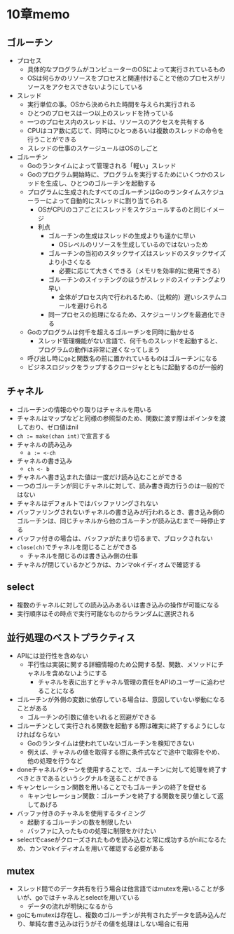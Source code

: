 # 10章memo

## ゴルーチン

- プロセス
  - 具体的なプログラムがコンピューターのOSによって実行されているもの
  - OSは何らかのリソースをプロセスと関連付けることで他のプロセスがリソースをアクセスできないようにしている
- スレッド
  - 実行単位の事。OSから決められた時間を与えられ実行される
  - ひとつのプロセスは一つ以上のスレッドを持っている
  - 一つのプロセス内のスレッドは、リソースのアクセスを共有する
  - CPUはコア数に応じて、同時にひとつあるいは複数のスレッドの命令を行うことができる
  - スレッドの仕事のスケージュールはOSのしごと
- ゴルーチン
  - Goのランタイムによって管理される「軽い」スレッド
  - Goのプログラム開始時に、プログラムを実行するためにいくつかのスレッドを生成し、ひとつのゴルーチンを起動する
  - プログラムに生成されたすべてのゴルーチンはGoのランタイムスケジューラーによって自動的にスレッドに割り当てられる
    - OSがCPUのコアごとにスレッドをスケジュールするのと同じイメージ
    - 利点
      - ゴルーチンの生成はスレッドの生成よりも遥かに早い
        - OSレベルのリソースを生成しているのではないっため
      - ゴルーチンの当初のスタックサイズはスレッドのスタックサイズより小さくなる
        - 必要に応じて大きくできる（メモリを効率的に使用できる）
      - ゴルーチンのスイッチングのほうがスレッドのスイッチングより早い
        - 全体がプロセス内で行われるため、（比較的）遅いシステムコールを避けられる
      - 同一プロセスの処理になるため、スケジューリングを最適化できる
  - Goのプログラムは何千を超えるゴルーチンを同時に動かせる
    - スレッド管理機能がない言語で、何千ものスレッドを起動すると、プログラムの動作は非常に遅くなってしまう
  - 呼び出し時に`go`と関数名の前に置かれているものはゴルーチンになる
  - ビジネスロジックをラップするクロージャとともに起動するのが一般的

## チャネル

- ゴルーチンの情報のやり取りはチャネルを用いる
- チャネルはマップなどと同様の参照型のため、関数に渡す際はポインタを渡しており、ゼロ値はnil
- `ch := make(chan int)`で宣言する
- チャネルの読み込み
  - `a := <-ch`
- チャネルの書き込み
  - `ch <- b`
- チャネルへ書き込まれた値は一度だけ読み込むことができる
- 一つのゴルーチンが同じチャネルに対して、読み書き両方行うのは一般的ではない
- チャネルはデフォルトではバッファリングされない
- バッファリングされないチャネルの書き込みが行われるとき、書き込み側のゴルーチンは、同じチャネルから他のゴルーチンが読み込むまで一時停止する
- バッファ付きの場合は、バッファがたまり切るまで、ブロックされない
- `close(ch)`でチャネルを閉じることができる
  - チャネルを閉じるのは書き込み側の仕事
- チャネルが閉じているかどうかは、カンマokイディオムで確認する

## select

- 複数のチャネルに対しての読み込みあるいは書き込みの操作が可能になる
- 実行順序はその時点で実行可能なものからランダムに選択される

## 並行処理のベストプラクティス

- APIには並行性を含めない
  - 平行性は実装に関する詳細情報のため公開する型、関数、メソッドにチャネルを含めないようにする
    - チャネルを表に出すとチャネル管理の責任をAPIのユーザーに追わせることになる
- ゴルーチンが外側の変数に依存している場合は、意図していない挙動になることがある
  - ゴルーチンの引数に値をいれると回避ができる
- ゴルーチンとして実行される関数を起動する際は確実に終了するようにしなければならない
  - Goのランタイムは使われていないゴルーチンを検知できない
  - 例えば、チャネルの値を取得する際に条件式などで途中で取得をやめ、他の処理を行うなど
- doneチャネルパターンを使用することで、ゴルーチンに対して処理を終了すべきときであるというシグナルを送ることができる
- キャンセレーション関数を用いることでもゴルーチンの終了を促せる
  - キャンセレーション関数：ゴルーチンを終了する関数を戻り値として返してあげる
- バッファ付きのチャネルを使用するタイミング
  - 起動するゴルーチンの数を制限したい
  - バッファに入ったものの処理に制限をかけたい
- selectでcaseがクローズされたものを読み込むと常に成功するがnilになるため、カンマokイディオムを用いて確認する必要がある

## mutex

- スレッド間でのデータ共有を行う場合は他言語ではmutexを用いることが多いが、goではチャネルとselectを用いている
  - データの流れが明快になるから
- goにもmutexは存在し、複数のゴルーチンが共有されたデータを読み込んだり、単純な書き込みは行うがその値を処理はしない場合に有用